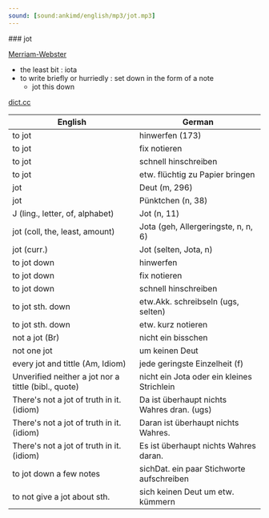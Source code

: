 ```yaml
---
sound: [sound:ankimd/english/mp3/jot.mp3]
---
```


\### jot

[Merriam-Webster](https://www.merriam-webster.com/dictionary/jot)

- the least bit : iota
- to write briefly or hurriedly : set down in the form of a note
    - jot this down

[dict.cc](https://www.dict.cc/jot)

| English        | German       |
| -------------- | ------------ |
| to jot | hinwerfen (173) |
| to jot | fix notieren |
| to jot | schnell hinschreiben |
| to jot | etw. flüchtig zu Papier bringen |
| jot | Deut (m, 296) |
| jot | Pünktchen (n, 38) |
| J (ling., letter, of, alphabet) | Jot <J> (n, 11) |
| jot (coll, the, least, amount) | Jota (geh, Allergeringste, n, n, 6) |
| jot (curr.) | Jot (selten, Jota, n) |
| to jot down | hinwerfen |
| to jot down | fix notieren |
| to jot down | schnell hinschreiben |
| to jot sth. down | etw.Akk. schreibseln (ugs, selten) |
| to jot sth. down | etw. kurz notieren |
| not a jot (Br) | nicht ein bisschen |
| not one jot | um keinen Deut |
| every jot and tittle (Am, Idiom) | jede geringste Einzelheit (f) |
| Unverified neither a jot nor a tittle (bibl., quote) | nicht ein Jota oder ein kleines Strichlein |
| There's not a jot of truth in it. (idiom) | Da ist überhaupt nichts Wahres dran. (ugs) |
| There's not a jot of truth in it. (idiom) | Daran ist überhaupt nichts Wahres. |
| There's not a jot of truth in it. (idiom) | Es ist überhaupt nichts Wahres daran. |
| to jot down a few notes | sichDat. ein paar Stichworte aufschreiben |
| to not give a jot about sth. | sich keinen Deut um etw. kümmern |
